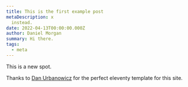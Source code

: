 ```yaml
---
title: This is the first example post
metaDescription: x
  instead.
date: 2022-04-13T00:00:00.000Z
author: Daniel Morgan
summary: Hi there. 
tags:
  - meta
---
```


This is a new spot.

Thanks to <a href="https://www.danurbanowicz.com">Dan Urbanowicz</a> for the perfect eleventy template for this site.  

